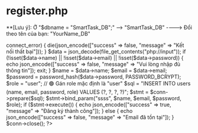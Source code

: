 #  register.php

**[Lưu ý]: Ở "$dbname = "SmartTask_DB";" --> "SmartTask_DB" ----> Đổi theo tên của bạn: "YourName_DB"

<?php
header("Access-Control-Allow-Origin: *");
header("Access-Control-Allow-Methods: POST");
header("Access-Control-Allow-Headers: Content-Type");

$servername = "localhost";
$username = "root";
$password = "";
$dbname = "SmartTask_DB";

$conn = new mysqli($servername, $username, $password, $dbname);
if ($conn->connect_error) {
    die(json_encode(["success" => false, "message" => "Kết nối thất bại"]));
}

$data = json_decode(file_get_contents("php://input"));
if (!isset($data->name) || !isset($data->email) || !isset($data->password)) {
    echo json_encode(["success" => false, "message" => "Vui lòng nhập đủ thông tin"]);
    exit;
}

$name = $data->name;
$email = $data->email;
$password = password_hash($data->password, PASSWORD_BCRYPT);
$role = "user"; // 🟢 Gán role mặc định là "user"

$sql = "INSERT INTO users (name, email, password, role) VALUES (?, ?, ?, ?)";
$stmt = $conn->prepare($sql);
$stmt->bind_param("ssss", $name, $email, $password, $role);

if ($stmt->execute()) {
    echo json_encode(["success" => true, "message" => "Đăng ký thành công"]);
} else {
    echo json_encode(["success" => false, "message" => "Email đã tồn tại"]);
}

$conn->close();
?>
